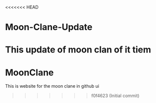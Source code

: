 <<<<<<< HEAD
# Moon-Clane-Update
This update of moon clan of it tiem 
=======
# MoonClane
This is website for the moon clane in github ui
>>>>>>> f0f4623 (Initial commit)
